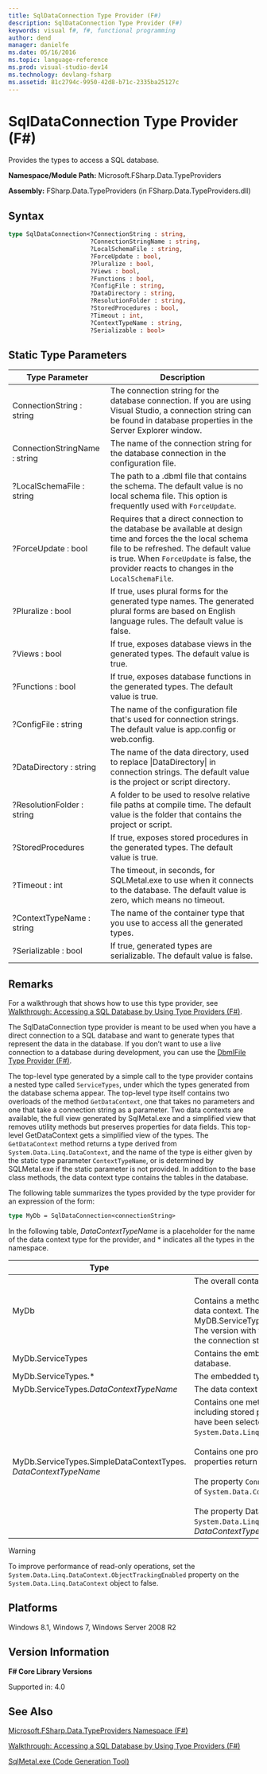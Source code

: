 ```yaml
---
title: SqlDataConnection Type Provider (F#)
description: SqlDataConnection Type Provider (F#)
keywords: visual f#, f#, functional programming
author: dend
manager: danielfe
ms.date: 05/16/2016
ms.topic: language-reference
ms.prod: visual-studio-dev14
ms.technology: devlang-fsharp
ms.assetid: 81c2794c-9950-42d8-b71c-2335ba25127c 
---
```


# SqlDataConnection Type Provider (F#)

Provides the types to access a SQL database.

**Namespace/Module Path:** Microsoft.FSharp.Data.TypeProviders

**Assembly:** FSharp.Data.TypeProviders (in FSharp.Data.TypeProviders.dll)


## Syntax

```fsharp
type SqlDataConnection<?ConnectionString : string,
                       ?ConnectionStringName : string,
                       ?LocalSchemaFile : string,
                       ?ForceUpdate : bool,
                       ?Pluralize : bool,
                       ?Views : bool,
                       ?Functions : bool,
                       ?ConfigFile : string,
                       ?DataDirectory : string,
                       ?ResolutionFolder : string,
                       ?StoredProcedures : bool,
                       ?Timeout : int,
                       ?ContextTypeName : string,
                       ?Serializable : bool>
```

## Static Type Parameters


|Type Parameter|Description|
|--------------|-----------|
|ConnectionString : string|The connection string for the database connection. If you are using Visual Studio, a connection string can be found in database properties in the Server Explorer window.|
|ConnectionStringName : string|The name of the connection string for the database connection in the configuration file.|
|?LocalSchemaFile : string|The path to a .dbml file that contains the schema. The default value is no local schema file. This option is frequently used with `ForceUpdate`.|
|?ForceUpdate : bool|Requires that a direct connection to the database be available at design time and forces the the local schema file to be refreshed. The default value is true. When `ForceUpdate` is false, the provider reacts to changes in the `LocalSchemaFile`.|
|?Pluralize : bool|If true, uses plural forms for the generated type names. The generated plural forms are based on English language rules. The default value is false.|
|?Views : bool|If true, exposes database views in the generated types. The default value is true.|
|?Functions : bool|If true, exposes database functions in the generated types. The default value is true.|
|?ConfigFile : string|The name of the configuration file that's used for connection strings. The default value is app.config or web.config.|
|?DataDirectory : string|The name of the data directory, used to replace &#124;DataDirectory&#124; in connection strings. The default value is the project or script directory.|
|?ResolutionFolder : string|A folder to be used to resolve relative file paths at compile time. The default value is the folder that contains the project or script.|
|?StoredProcedures|If true, exposes stored procedures in the generated types. The default value is true.|
|?Timeout : int|The timeout, in seconds, for SQLMetal.exe to use when it connects to the database. The default value is zero, which means no timeout.|
|?ContextTypeName : string|The name of the container type that you use to access all the generated types.|
|?Serializable : bool|If true, generated types are serializable. The default value is false.|

## Remarks
For a walkthrough that shows how to use this type provider, see [Walkthrough: Accessing a SQL Database by Using Type Providers &#40;F&#35;&#41;](Walkthrough-Accessing-a-SQL-Database-by-Using-Type-Providers-%5BFSharp%5D.md).

The SqlDataConnection type provider is meant to be used when you have a direct connection to a SQL database and want to generate types that represent the data in the database. If you don’t want to use a live connection to a database during development, you can use the [DbmlFile Type Provider &#40;F&#35;&#41;](DbmlFile-Type-Provider-%5BFSharp%5D.md).

The top-level type generated by a simple call to the type provider contains a nested type called `ServiceTypes`, under which the types generated from the database schema appear. The top-level type itself contains two overloads of the method `GetDataContext`, one that takes no parameters and one that take a connection string as a parameter. Two data contexts are available, the full view generated by SqlMetal.exe and a simplified view that removes utility methods but preserves properties for data fields. This top-level GetDataContext gets a simplified view of the types. The `GetDataContext` method returns a type derived from `System.Data.Linq.DataContext`, and the name of the type is either given by the static type parameter `ContextTypeName`, or is determined by SQLMetal.exe if the static parameter is not provided. In addition to the base class methods, the data context type contains the tables in the database.

The following table summarizes the types provided by the type provider for an expression of the form:

```fsharp
type MyDb = SqlDataConnection<connectionString>
```

In the following table, *DataContextTypeName* is a placeholder for the name of the data context type for the provider, and &#42; indicates all the types in the namespace.


|Type|Description|
|----|-----------|
|MyDb|The overall container type.<br /><br />Contains a method `GetDataContext` that returns a simplified view of the data context. The method returns a new instance of MyDB.ServiceTypes.SimpleDataContextTypes.*DataContextTypeName*. The version with the connectionString parameter may be used when the connection string is determined at runtime.|
|MyDb.ServiceTypes|Contains the embedded full types and simplified types for the database.|
|MyDb.ServiceTypes.&#42;|The embedded types generated by SqlMetal.exe.|
|MyDb.ServiceTypes.*DataContextTypeName*|The data context type, inherited from `System.Data.Linq.DataContext`.|
|MyDb.ServiceTypes.SimpleDataContextTypes. *DataContextTypeName*|Contains one method for each method on the full context type, including stored procedures and functions, if the options for these have been selected. The methods return `System.Data.Linq.ISingleResult`.<br /><br />Contains one property for each property of the full context type. The properties return `System.Data.Linq.Table`.<br /><br />The property `Connection` gets the database connection as an instance of `System.Data.Common.DbConnection`.<br /><br />The property DataContext gets the full data context, of type `System.Data.Linq.DataContext`. This is the base type of the *DataContextTypeName* type generated by the type provider.|

> [!WARNING]
> To improve performance of read-only operations, set the `System.Data.Linq.DataContext.ObjectTrackingEnabled` property on the `System.Data.Linq.DataContext` object to false.

## Platforms
Windows 8.1, Windows 7, Windows Server 2008 R2


## Version Information
**F# Core Library Versions**

Supported in: 4.0

## See Also
[Microsoft.FSharp.Data.TypeProviders Namespace &#40;F&#35;&#41;](Microsoft.FSharp.Data.TypeProviders-Namespace-%5BFSharp%5D.md)

[Walkthrough: Accessing a SQL Database by Using Type Providers &#40;F&#35;&#41;](Walkthrough-Accessing-a-SQL-Database-by-Using-Type-Providers-%5BFSharp%5D.md)

[SqlMetal.exe &#40;Code Generation Tool&#41;](https://msdn.microsoft.com/library/bb386987)